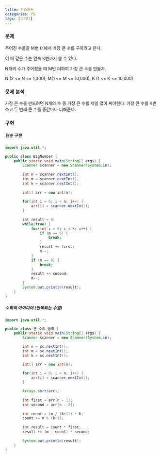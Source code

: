 ```yaml
---
title: 거스름돈
categories: PS
tags: [그리디]
---
```




### 문제

주어진 수들을 M번 더해서 가장 큰 수를 구하려고 한다.

이 때 같은 수는 연속 K번까지 쓸 수 있다.

N개의 수가 주어졌을 때 M번 더하여 가장 큰 수를 만들자.

N (2 <= N <= 1,000), M(1 <= M <= 10,000), K (1 <= K <= 10,000)

### 문제 분석

가장 큰 수를 만드려면 N개의 수 중 가장 큰 수를 제일 많이 써야한다. 가장 큰 수를 K번 쓰고 두 번째 큰 수를 중간마다 더해준다.



### 구현

##### 단순 구현

```java
import java.util.*;

public class BigNumber {
    public static void main(String[] args) {
        Scanner scanner = new Scanner(System.in);
        
        int n = scanner.nextInt();
        int m = scanner.nextInt();
        int k = scanner.nextInt();
        
        int[] arr = new int[n];
        
        for(int i = 0; i < n; i++) {
            arr[i] = scanner.nextInt();
        }
        
        int result = 0;
        while(true) {
            for(int i = 0; i < k; i++) {
                if (m == 0) {
                    break;
                }
                result += first;
                m--;
            }
            if (m == 0) {
                break;
            }
            result += second;
            m--;
        }
        System.out.println(result);
    }
}
```

##### 수학적 아이디어 (반복되는 수열)

```java
import java.util.*;

public class 큰_수의_법칙 {
    public static void main(String[] args) {
        Scanner scanner = new Scanner(System.in);

        int n = sc.nextInt();
        int m = sc.nextInt();
        int k = sc.nextInt();

        int[] arr = new int[n];

        for(int i = 0; i < n; i++) {
            arr[i] = scanner.nextInt();
        }
        
        Arrays.sort(arr);
        
        int first = arr[n - 1];
        int second = arr[n - 2];
        
        int count = (m / (k+1)) * k;
        count += m % (k+1);
        
        int result = count * first;
        result += (m - count) * second;
        
        System.out.println(result);
    }
}
```

